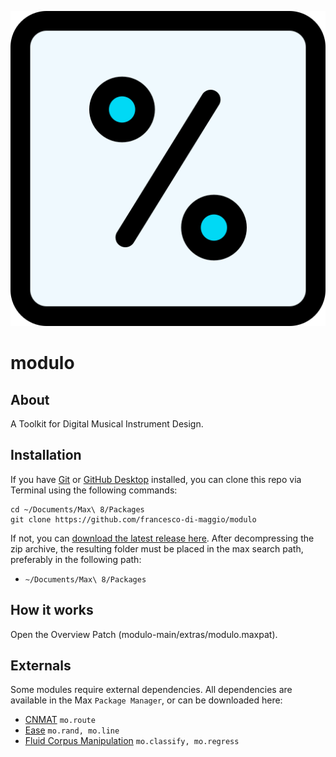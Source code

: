 ![modulo logo](icon.png "the modulo logo")

# modulo

## About 
A Toolkit for Digital Musical Instrument Design. 

## Installation

If you have [Git](http://git-scm.com/) or [GitHub Desktop](https://desktop.github.com/) installed, you can clone this repo via Terminal using the following commands:

	cd ~/Documents/Max\ 8/Packages
	git clone https://github.com/francesco-di-maggio/modulo

If not, you can [download the latest release here](https://github.com/francesco-di-maggio/modulo). After decompressing the zip archive, the resulting folder must be placed in the max search path, preferably in the following path:

* `~/Documents/Max\ 8/Packages`

## How it works

Open the Overview Patch (modulo-main/extras/modulo.maxpat).

## Externals

Some modules require external dependencies. All dependencies are available in the Max ```Package Manager```, or can be downloaded here:

* [CNMAT](https://cnmat.berkeley.edu/downloads) ```mo.route```
* [Ease](https://github.com/Cycling74/ease) ```mo.rand, mo.line```
* [Fluid Corpus Manipulation](https://www.flucoma.org/download) ```mo.classify, mo.regress```
